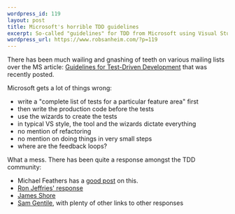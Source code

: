 ```yaml
--- 
wordpress_id: 119
layout: post
title: Microsoft's horrible TDD guidelines
excerpt: So-called "guidelines" for TDD from Microsoft using Visual Studio 2005
wordpress_url: https://www.robsanheim.com/?p=119
---
```

There has been much wailing and gnashing of teeth on various mailing lists over the MS article: <a href="https://msdn2.microsoft.com/en-us/library/ms182521.aspx">Guidelines for Test-Driven Development</a> that was recently posted.  

Microsoft gets a lot of things wrong:

* write a "complete list of tests for a particular feature area" first
* then write the production code before the tests
* use the wizards to create the tests
* in typical VS style, the tool and the wizards dictate everything
* no mention of refactoring
* no mention on doing things in very small steps
* where are the feedback loops?

What a mess.  There has been quite a response amongst the TDD community:
- Michael Feathers has a <a href="https://www.artima.com/weblogs/viewpost.jsp?thread=137207">good post</a> on this.  
- <a href="https://www.xprogramming.com/blog/Page.aspx?display=HotNeedleOfInquiry">Ron Jeffries' response</a>
- <a href="https://www.jamesshore.com/Blog/Microsoft-Gets-TDD-Completely-Wrong.html">James Shore</a>
- <a href="https://samgentile.com/blog/archive/2005/11/18/32103.aspx">Sam Gentile</a>, with plenty of other links to other responses

